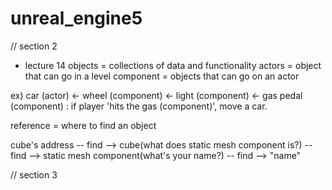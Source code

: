 # unreal_engine5

// section 2

- lecture 14
objects = collections of data and functionality
actors = object that can go in a level
component = objects that can go on an actor

ex) car (actor) 
        <- wheel (component)
        <- light (component)
        <- gas pedal (component) : if player 'hits the gas (component)', move a car. 

reference = where to find an object

cube's address -- find --> cube(what does static mesh component is?) -- find --> static mesh component(what's your name?) -- find --> "name"


// section 3